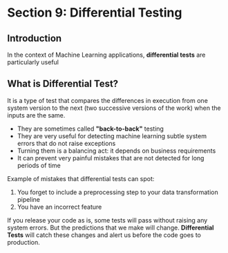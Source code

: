 # Section 9: Differential Testing

## Introduction

In the context of Machine Learning applications, **differential tests** are particularly useful

## What is Differential Test?

It is a type of test that compares the differences in execution from one system version to the next (two successive versions of the work) when the inputs are the same.

- They are sometimes called **"back-to-back"** testing
- They are very useful for detecting machine learning subtle system errors that do not raise exceptions
- Turning them is a balancing act: it depends on business requirements
- It can prevent very painful mistakes that are not detected for long periods of time

Example of mistakes that differential tests can spot:

1. You forget to include a preprocessing step to your data transformation pipeline
2. You have an incorrect feature

If you release your code as is, some tests will pass without raising any system errors. But the predictions that we make will change. **Differential Tests** will catch these changes and alert us before the code goes to production.


